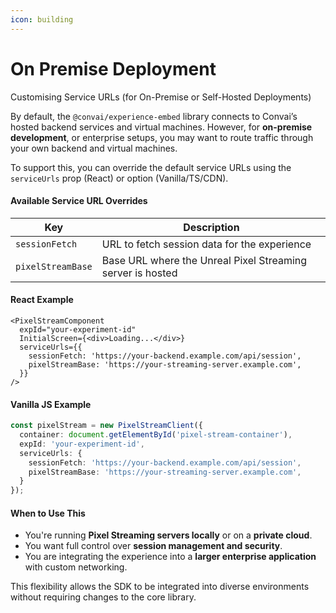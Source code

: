 ```yaml
---
icon: building
---
```


# On Premise Deployment

Customising Service URLs (for On-Premise or Self-Hosted Deployments)

By default, the `@convai/experience-embed` library connects to Convai’s hosted backend services and virtual machines. However, for **on-premise development**, or enterprise setups, you may want to route traffic through your own backend and virtual machines.

To support this, you can override the default service URLs using the `serviceUrls` prop (React) or option (Vanilla/TS/CDN).

#### Available Service URL Overrides

| Key               | Description                                                |
| ----------------- | ---------------------------------------------------------- |
| `sessionFetch`    | URL to fetch session data for the experience               |
| `pixelStreamBase` | Base URL where the Unreal Pixel Streaming server is hosted |

#### React Example

```tsx
<PixelStreamComponent
  expId="your-experiment-id"
  InitialScreen={<div>Loading...</div>}
  serviceUrls={{
    sessionFetch: 'https://your-backend.example.com/api/session',
    pixelStreamBase: 'https://your-streaming-server.example.com',
  }}
/>
```

#### Vanilla JS Example

```ts
const pixelStream = new PixelStreamClient({
  container: document.getElementById('pixel-stream-container'),
  expId: 'your-experiment-id',
  serviceUrls: {
    sessionFetch: 'https://your-backend.example.com/api/session',
    pixelStreamBase: 'https://your-streaming-server.example.com',
  }
});
```

#### When to Use This

* You're running **Pixel Streaming servers locally** or on a **private cloud**.
* You want full control over **session management and security**.
* You are integrating the experience into a **larger enterprise application** with custom networking.

This flexibility allows the SDK to be integrated into diverse environments without requiring changes to the core library.
